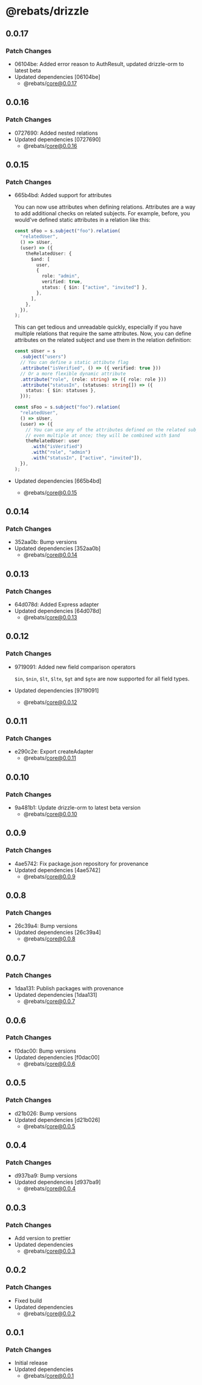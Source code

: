 # @rebats/drizzle

## 0.0.17

### Patch Changes

- 06104be: Added error reason to AuthResult, updated drizzle-orm to latest beta
- Updated dependencies [06104be]
  - @rebats/core@0.0.17

## 0.0.16

### Patch Changes

- 0727690: Added nested relations
- Updated dependencies [0727690]
  - @rebats/core@0.0.16

## 0.0.15

### Patch Changes

- 665b4bd: Added support for attributes

  You can now use attributes when defining relations. Attributes are a way to
  add additional checks on related subjects. For example, before, you would've
  defined static attributes in a relation like this:

  ```ts
  const sFoo = s.subject("foo").relation(
    "relatedUser",
    () => sUser,
    (user) => ({
      theRelatedUser: {
        $and: [
          user,
          {
            role: "admin",
            verified: true,
            status: { $in: ["active", "invited"] },
          },
        ],
      },
    }),
  );
  ```

  This can get tedious and unreadable quickly, especially if you have multiple
  relations that require the same attributes. Now, you can define attributes on
  the related subject and use them in the relation definition:

  ```ts
  const sUser = s
    .subject("users")
    // You can define a static attibute flag
    .attribute("isVerified", () => ({ verified: true }))
    // Or a more flexible dynamic attribute
    .attribute("role", (role: string) => ({ role: role }))
    .attribute("statusIn", (statuses: string[]) => ({
      status: { $in: statuses },
    }));

  const sFoo = s.subject("foo").relation(
    "relatedUser",
    () => sUser,
    (user) => ({
      // You can use any of the attributes defined on the related subject,
      // even multiple at once; they will be combined with $and
      theRelatedUser: user
        .with("isVerified")
        .with("role", "admin")
        .with("statusIn", ["active", "invited"]),
    }),
  );
  ```

- Updated dependencies [665b4bd]
  - @rebats/core@0.0.15

## 0.0.14

### Patch Changes

- 352aa0b: Bump versions
- Updated dependencies [352aa0b]
  - @rebats/core@0.0.14

## 0.0.13

### Patch Changes

- 64d078d: Added Express adapter
- Updated dependencies [64d078d]
  - @rebats/core@0.0.13

## 0.0.12

### Patch Changes

- 9719091: Added new field comparison operators

  `$in`, `$nin`, `$lt`, `$lte`, `$gt` and `$gte` are now supported for all field
  types.

- Updated dependencies [9719091]
  - @rebats/core@0.0.12

## 0.0.11

### Patch Changes

- e290c2e: Export createAdapter
  - @rebats/core@0.0.11

## 0.0.10

### Patch Changes

- 9a481b1: Update drizzle-orm to latest beta version
  - @rebats/core@0.0.10

## 0.0.9

### Patch Changes

- 4ae5742: Fix package.json repository for provenance
- Updated dependencies [4ae5742]
  - @rebats/core@0.0.9

## 0.0.8

### Patch Changes

- 26c39a4: Bump versions
- Updated dependencies [26c39a4]
  - @rebats/core@0.0.8

## 0.0.7

### Patch Changes

- 1daa131: Publish packages with provenance
- Updated dependencies [1daa131]
  - @rebats/core@0.0.7

## 0.0.6

### Patch Changes

- f0dac00: Bump versions
- Updated dependencies [f0dac00]
  - @rebats/core@0.0.6

## 0.0.5

### Patch Changes

- d21b026: Bump versions
- Updated dependencies [d21b026]
  - @rebats/core@0.0.5

## 0.0.4

### Patch Changes

- d937ba9: Bump versions
- Updated dependencies [d937ba9]
  - @rebats/core@0.0.4

## 0.0.3

### Patch Changes

- Add version to prettier
- Updated dependencies
  - @rebats/core@0.0.3

## 0.0.2

### Patch Changes

- Fixed build
- Updated dependencies
  - @rebats/core@0.0.2

## 0.0.1

### Patch Changes

- Initial release
- Updated dependencies
  - @rebats/core@0.0.1
